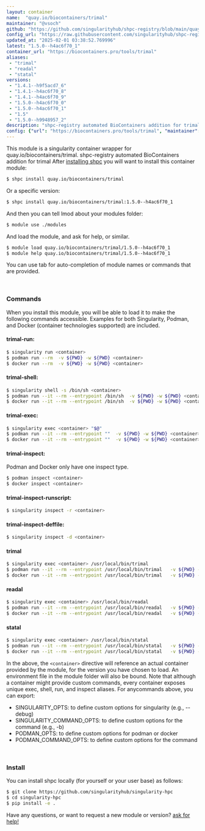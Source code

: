 ```yaml
---
layout: container
name:  "quay.io/biocontainers/trimal"
maintainer: "@vsoch"
github: "https://github.com/singularityhub/shpc-registry/blob/main/quay.io/biocontainers/trimal/container.yaml"
config_url: "https://raw.githubusercontent.com/singularityhub/shpc-registry/main/quay.io/biocontainers/trimal/container.yaml"
updated_at: "2025-02-01 03:38:52.769996"
latest: "1.5.0--h4ac6f70_1"
container_url: "https://biocontainers.pro/tools/trimal"
aliases:
 - "trimal"
 - "readal"
 - "statal"
versions:
 - "1.4.1--h9f5acd7_6"
 - "1.4.1--h4ac6f70_8"
 - "1.4.1--h4ac6f70_9"
 - "1.5.0--h4ac6f70_0"
 - "1.5.0--h4ac6f70_1"
 - "1.5"
 - "1.5.0--h9948957_2"
description: "shpc-registry automated BioContainers addition for trimal"
config: {"url": "https://biocontainers.pro/tools/trimal", "maintainer": "@vsoch", "description": "shpc-registry automated BioContainers addition for trimal", "latest": {"1.5.0--h4ac6f70_1": "sha256:484e5cea3ff9952ea7c6b5493e18b978b80643d16090da606b486f04a348cdb3"}, "tags": {"1.4.1--h9f5acd7_6": "sha256:a0e5f37ed058270b0ff00d7f683df2fbc65423822267848b2bae1a9ffe197b0c", "1.4.1--h4ac6f70_8": "sha256:d9a48609a6b4e01218863c8176efb0d4c1cc325277da04907d197d3215c8a125", "1.4.1--h4ac6f70_9": "sha256:1813a50be8f0e73bcebcce987047b53a8ab2abad78dc33879cafdbd70fe20e46", "1.5.0--h4ac6f70_0": "sha256:6f3b7889d929f6cc7863b88f7b590612350bf75430bc977e139ead501e73bf31", "1.5.0--h4ac6f70_1": "sha256:484e5cea3ff9952ea7c6b5493e18b978b80643d16090da606b486f04a348cdb3", "1.5": "sha256:0bcf6070586ada1a6f974b04d46908340166dcb383ad32519ed4831ca2b1d14e", "1.5.0--h9948957_2": "sha256:4d6c233657e7ca152d21f19dee203b9589ae1c9f75c29b762f307fc08fbbb2e0"}, "docker": "quay.io/biocontainers/trimal", "aliases": {"trimal": "/usr/local/bin/trimal", "readal": "/usr/local/bin/readal", "statal": "/usr/local/bin/statal"}}
---
```


This module is a singularity container wrapper for quay.io/biocontainers/trimal.
shpc-registry automated BioContainers addition for trimal
After [installing shpc](#install) you will want to install this container module:


```bash
$ shpc install quay.io/biocontainers/trimal
```

Or a specific version:

```bash
$ shpc install quay.io/biocontainers/trimal:1.5.0--h4ac6f70_1
```

And then you can tell lmod about your modules folder:

```bash
$ module use ./modules
```

And load the module, and ask for help, or similar.

```bash
$ module load quay.io/biocontainers/trimal/1.5.0--h4ac6f70_1
$ module help quay.io/biocontainers/trimal/1.5.0--h4ac6f70_1
```

You can use tab for auto-completion of module names or commands that are provided.

<br>

### Commands

When you install this module, you will be able to load it to make the following commands accessible.
Examples for both Singularity, Podman, and Docker (container technologies supported) are included.

#### trimal-run:

```bash
$ singularity run <container>
$ podman run --rm  -v ${PWD} -w ${PWD} <container>
$ docker run --rm  -v ${PWD} -w ${PWD} <container>
```

#### trimal-shell:

```bash
$ singularity shell -s /bin/sh <container>
$ podman run --it --rm --entrypoint /bin/sh  -v ${PWD} -w ${PWD} <container>
$ docker run --it --rm --entrypoint /bin/sh  -v ${PWD} -w ${PWD} <container>
```

#### trimal-exec:

```bash
$ singularity exec <container> "$@"
$ podman run --it --rm --entrypoint ""  -v ${PWD} -w ${PWD} <container> "$@"
$ docker run --it --rm --entrypoint ""  -v ${PWD} -w ${PWD} <container> "$@"
```

#### trimal-inspect:

Podman and Docker only have one inspect type.

```bash
$ podman inspect <container>
$ docker inspect <container>
```

#### trimal-inspect-runscript:

```bash
$ singularity inspect -r <container>
```

#### trimal-inspect-deffile:

```bash
$ singularity inspect -d <container>
```


#### trimal

```bash
$ singularity exec <container> /usr/local/bin/trimal
$ podman run --it --rm --entrypoint /usr/local/bin/trimal   -v ${PWD} -w ${PWD} <container> -c " $@"
$ docker run --it --rm --entrypoint /usr/local/bin/trimal   -v ${PWD} -w ${PWD} <container> -c " $@"
```


#### readal

```bash
$ singularity exec <container> /usr/local/bin/readal
$ podman run --it --rm --entrypoint /usr/local/bin/readal   -v ${PWD} -w ${PWD} <container> -c " $@"
$ docker run --it --rm --entrypoint /usr/local/bin/readal   -v ${PWD} -w ${PWD} <container> -c " $@"
```


#### statal

```bash
$ singularity exec <container> /usr/local/bin/statal
$ podman run --it --rm --entrypoint /usr/local/bin/statal   -v ${PWD} -w ${PWD} <container> -c " $@"
$ docker run --it --rm --entrypoint /usr/local/bin/statal   -v ${PWD} -w ${PWD} <container> -c " $@"
```



In the above, the `<container>` directive will reference an actual container provided
by the module, for the version you have chosen to load. An environment file in the
module folder will also be bound. Note that although a container
might provide custom commands, every container exposes unique exec, shell, run, and
inspect aliases. For anycommands above, you can export:

 - SINGULARITY_OPTS: to define custom options for singularity (e.g., --debug)
 - SINGULARITY_COMMAND_OPTS: to define custom options for the command (e.g., -b)
 - PODMAN_OPTS: to define custom options for podman or docker
 - PODMAN_COMMAND_OPTS: to define custom options for the command

<br>

### Install

You can install shpc locally (for yourself or your user base) as follows:

```bash
$ git clone https://github.com/singularityhub/singularity-hpc
$ cd singularity-hpc
$ pip install -e .
```

Have any questions, or want to request a new module or version? [ask for help!](https://github.com/singularityhub/singularity-hpc/issues)